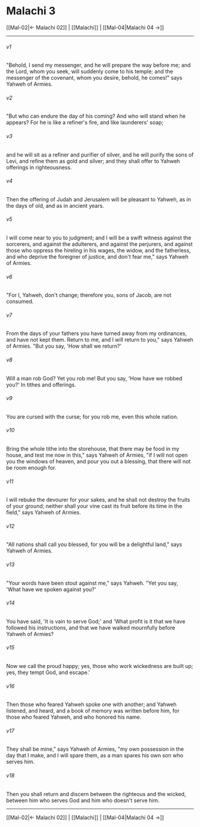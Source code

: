 # Malachi 3

[[Mal-02|← Malachi 02]] | [[Malachi]] | [[Mal-04|Malachi 04 →]]
***



###### v1 
"Behold, I send my messenger, and he will prepare the way before me; and the Lord, whom you seek, will suddenly come to his temple; and the messenger of the covenant, whom you desire, behold, he comes!" says Yahweh of Armies. 

###### v2 
"But who can endure the day of his coming? And who will stand when he appears? For he is like a refiner's fire, and like launderers' soap; 

###### v3 
and he will sit as a refiner and purifier of silver, and he will purify the sons of Levi, and refine them as gold and silver; and they shall offer to Yahweh offerings in righteousness. 

###### v4 
Then the offering of Judah and Jerusalem will be pleasant to Yahweh, as in the days of old, and as in ancient years. 

###### v5 
I will come near to you to judgment; and I will be a swift witness against the sorcerers, and against the adulterers, and against the perjurers, and against those who oppress the hireling in his wages, the widow, and the fatherless, and who deprive the foreigner of justice, and don't fear me," says Yahweh of Armies. 

###### v6 
"For I, Yahweh, don't change; therefore you, sons of Jacob, are not consumed. 

###### v7 
From the days of your fathers you have turned away from my ordinances, and have not kept them. Return to me, and I will return to you," says Yahweh of Armies. "But you say, 'How shall we return?' 

###### v8 
Will a man rob God? Yet you rob me! But you say, 'How have we robbed you?' In tithes and offerings. 

###### v9 
You are cursed with the curse; for you rob me, even this whole nation. 

###### v10 
Bring the whole tithe into the storehouse, that there may be food in my house, and test me now in this," says Yahweh of Armies, "if I will not open you the windows of heaven, and pour you out a blessing, that there will not be room enough for. 

###### v11 
I will rebuke the devourer for your sakes, and he shall not destroy the fruits of your ground; neither shall your vine cast its fruit before its time in the field," says Yahweh of Armies. 

###### v12 
"All nations shall call you blessed, for you will be a delightful land," says Yahweh of Armies. 

###### v13 
"Your words have been stout against me," says Yahweh. "Yet you say, 'What have we spoken against you?' 

###### v14 
You have said, 'It is vain to serve God;' and 'What profit is it that we have followed his instructions, and that we have walked mournfully before Yahweh of Armies? 

###### v15 
Now we call the proud happy; yes, those who work wickedness are built up; yes, they tempt God, and escape.' 

###### v16 
Then those who feared Yahweh spoke one with another; and Yahweh listened, and heard, and a book of memory was written before him, for those who feared Yahweh, and who honored his name. 

###### v17 
They shall be mine," says Yahweh of Armies, "my own possession in the day that I make, and I will spare them, as a man spares his own son who serves him. 

###### v18 
Then you shall return and discern between the righteous and the wicked, between him who serves God and him who doesn't serve him.

***
[[Mal-02|← Malachi 02]] | [[Malachi]] | [[Mal-04|Malachi 04 →]]
